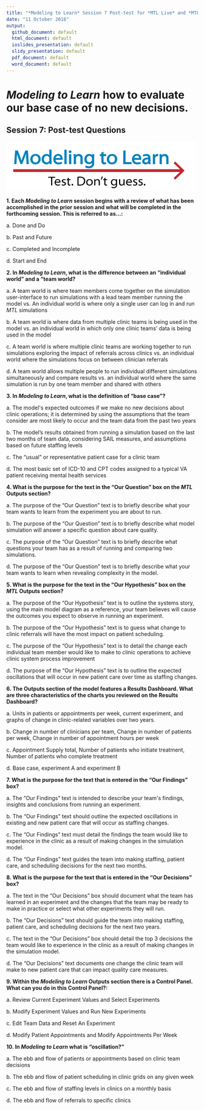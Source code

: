 ```yaml
---
title: "*Modeling to Learn* Session 7 Post-test for *MTL Live* and *MTL Video*"
date: "11 October 2018"
output: 
  github_document: default
  html_document: default
  ioslides_presentation: default
  slidy_presentation: default
  pdf_document: default
  word_document: default
---
```


# *Modeling to Learn* how to evaluate our base case of no new decisions.
<!-- MTL Logo, HTML img tag -->
## Session 7: Post-test Questions	
<img src = "https://raw.githubusercontent.com/lzim/teampsd/teampsd_style/mtl_logo/mtl_testdontguess_sm.png"
     height = "130" width = "500">  
	
**1. Each *Modeling to Learn* session begins with a review of what has been accomplished in the prior session and what will be completed in the forthcoming session. This is referred to as…:**

a. Done and Do  

b. Past and Future

c. Completed and Incomplete  

d. Start and End   


**2. In *Modeling to Learn*, what is the difference between an “individual world” and a “team world?**  

a. A team world is where team members come together on the simulation user-interface to run simulations with a lead team member running the model vs. An individual world is where only a single user can log in and run *MTL* simulations 

b. A team world is where data from multiple clinic teams is being used in the model vs. an individual world in which only one clinic teams’ data is being used in the model

c. A team world is where multiple clinic teams are working together to run simulations exploring the impact of referrals across clinics vs. an individual world where the simulations focus on between clinician referrals  

d. A team world allows multiple people to run individual different simulations simultaneously and compare results vs. an individual world where the same simulation is run by one team member and shared with others


**3. In *Modeling to Learn*, what is the definition of “base case”?**	

a. The model's expected outcomes if we make no new decisions about clinic operations; it is determined by using the assumptions that the team consider are most likely to occur and the team data from the past two years 

b. The model’s results obtained from running a simulation based on the last two months of team data, considering SAIL measures, and assumptions based on future staffing levels

c. The “usual” or representative patient case for a clinic team 

d. The most basic set of ICD-10 and CPT codes assigned to a typical VA patient receiving mental health services


**4. What is the purpose for the text in the “Our Question” box on the *MTL* Outputs section?**	

a. The purpose of the “Our Question” text is to briefly describe what your team wants to learn from the experiment you are about to run.

b. The purpose of the “Our Question” text is to briefly describe what model simulation will answer a specific question about care quality.

c. The purpose of the “Our Question” text is to briefly describe what questions your team has as a result of running and comparing two simulations.

d. The purpose of the “Our Question” text is to briefly describe what your team wants to learn when revealing complexity in the model.


**5. What is the purpose for the text in the “Our Hypothesis” box on the *MTL* Outputs section?**

a. The purpose of the “Our Hypothesis” text is to outline the systems story, using the main model diagram as a reference, your team believes will cause the outcomes you expect to observe in running an experiment.

b. The purpose of the “Our Hypothesis” text is to guess what change to clinic referrals will have the most impact on patient scheduling.

c. The purpose of the “Our Hypothesis” text is to detail the change each individual team member would like to make to clinic operations to achieve clinic system process improvement

d. The purpose of the “Our Hypothesis” text is to outline the expected oscillations that will occur in new patient care over time as staffing changes.


**6. The Outputs section of the model features a Results Dashboard. What are three characteristics of the charts you reviewed on the Results Dashboard?**

a. Units in patients or appointments per week, current experiment, and graphs of change in clinic-related variables over two years.

b. Change in number of clinicians per team, Change in number of patients per week, Change in number of appointment hours per week

c. Appointment Supply total, Number of patients who initiate treatment, Number of patients who complete treatment

d. Base case, experiment A and experiment B


**7. What is the purpose for the text that is entered in the “Our Findings” box?**

a. The “Our Findings” text is intended to describe your team's findings, insights and conclusions from running an experiment.

b. The “Our Findings” text should outline the expected oscillations in existing and new patient care that will occur as staffing changes.

c. The “Our Findings” text must detail the findings the team would like to experience in the clinic as a result of making changes in the simulation model.

d. The “Our Findings” text guides the team into making staffing, patient care, and scheduling decisions for the next two months.


**8. What is the purpose for the text that is entered in the “Our Decisions” box?**

a. The text in the “Our Decisions” box should document what the team has learned in an experiment and the changes that the team may be ready to make in practice or select what other experiments they will run. 

b. The “Our Decisions” text should guide the team into making staffing, patient care, and scheduling decisions for the next two years.

c. The text in the “Our Decisions” box should detail the top 3 decisions the team would like to experience in the clinic as a result of making changes in the simulation model.

d. The “Our Decisions” text documents one change the clinic team will make to new patient care that can impact quality care measures.

		
**9. Within the *Modeling to Learn* Outputs section there is a Control Panel. What can you do in this Control Panel?:**

a. Review Current Experiment Values and Select Experiments

b. Modify Experiment Values and Run New Experiments

c. Edit Team Data and Reset An Experiment

d. Modify Patient Appointments and Modify Appointments Per Week

				
**10. In *Modeling to Learn* what is “oscillation?”**

a. The ebb and flow of patients or appointments based on clinic team decisions

b. The ebb and flow of patient scheduling in clinic grids on any given week

c. The ebb and flow of staffing levels in clinics on a monthly basis

d. The ebb and flow of referrals to specific clinics 
